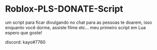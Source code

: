 # Roblox-PLS-DONATE-Script
um script para ficar divulgando no chat para as pessoas te doarem, isso enquanto você dorme, assiste filme etc...
meu primeiro script em Lua espero que goste!

discord: kayo#7760
